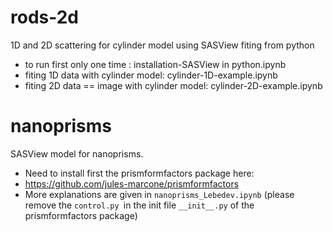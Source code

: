 # rods-2d
1D and 2D scattering for cylinder model using SASView fiting from python
* to run first only one time : installation-SASView in python.ipynb
* fiting 1D data with cylinder model: cylinder-1D-example.ipynb
* fiting 2D data == image with cylinder model: cylinder-2D-example.ipynb
# nanoprisms
SASView model for nanoprisms. 
* Need to install first the prismformfactors package here:
* https://github.com/jules-marcone/prismformfactors
* More explanations are given in `nanoprisms_Lebedev.ipynb`
(please remove the `control.py `in the init file `__init__.py` of the prismformfactors package)

  
